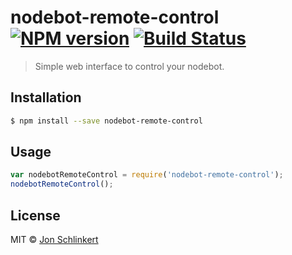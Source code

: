 # nodebot-remote-control [![NPM version](https://badge.fury.io/js/nodebot-remote-control.svg)](https://npmjs.org/package/nodebot-remote-control) [![Build Status](https://travis-ci.org/jonschlinkert/nodebot-remote-control.svg?branch=master)](https://travis-ci.org/jonschlinkert/nodebot-remote-control)

> Simple web interface to control your nodebot.

## Installation

```sh
$ npm install --save nodebot-remote-control
```

## Usage

```js
var nodebotRemoteControl = require('nodebot-remote-control');
nodebotRemoteControl();
```

## License

MIT © [Jon Schlinkert](https://github.com/jonschlinkert)
